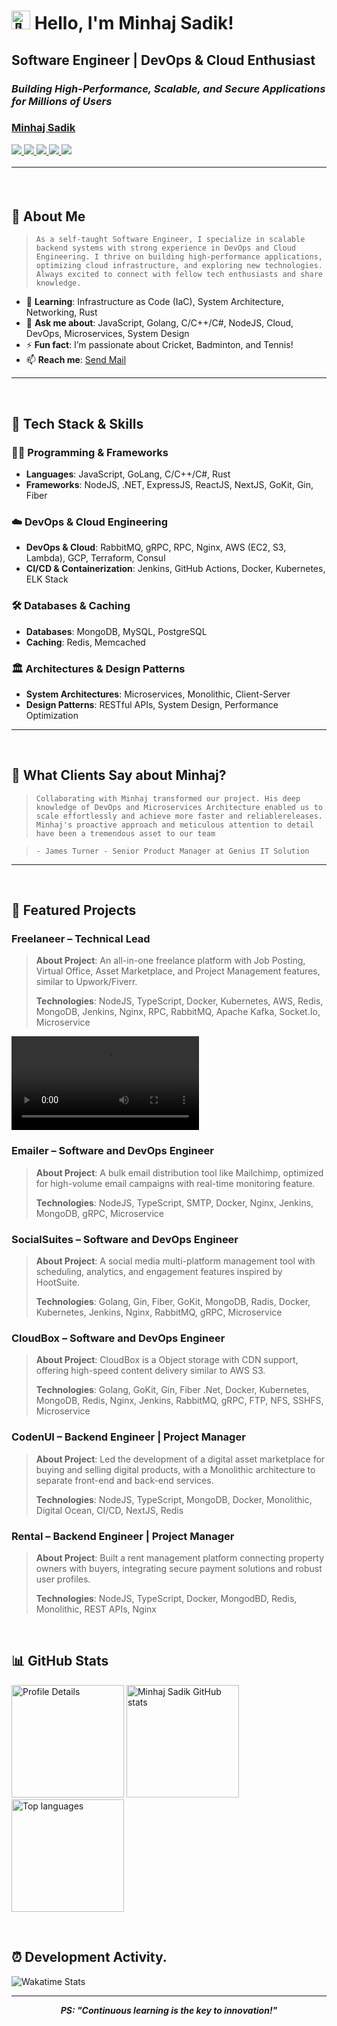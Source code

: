 <h1><img src="https://user-images.githubusercontent.com/1303154/88677602-1635ba80-d120-11ea-84d8-d263ba5fc3c0.gif" width="30px" height="30px" alt="👋"> Hello, I'm Minhaj Sadik!</h1>

<p> 
  <h2> <strong>Software Engineer | DevOps & Cloud Enthusiast</strong></h1>
  <h3><em>Building High-Performance, Scalable, and Secure Applications for Millions of Users</em><h3/>
</p>
<div class="badge-base LI-profile-badge" data-locale="en_US" data-size="large" data-theme="dark" data-type="HORIZONTAL" data-vanity="sadikuddin" data-version="v1"><a class="badge-base__link LI-simple-link" href="https://bd.linkedin.com/in/sadikuddin?trk=profile-badge">Minhaj Sadik</a></div>
<p>
  <a href="https://facebook.com/MinhajoSadik">
        <img src="https://img.shields.io/badge/Facebook-1877F2?style=for-the-badge&logo=facebook&logoColor=white" />
    </a>
    <a href="https://www.linkedin.com/in/SadikUddin">
        <img src="https://img.shields.io/badge/LinkedIn-0077B5?style=for-the-badge&logo=linkedin&logoColor=white" />
    </a>
    <a href="https://instagram.com/minhaj_sadik">
        <img src="https://img.shields.io/badge/Instagram-E4405F?style=for-the-badge&logo=instagram&logoColor=white" />
    </a>
    <a href="https://twitter.com/MinhajSadik1">
        <img src="https://img.shields.io/badge/Twitter-1DA1F2?style=for-the-badge&logo=twitter&logoColor=white" />
    </a>
    <a href="mailto:minhaj@techstride.digital">
        <img src="https://img.shields.io/badge/Email-D14836?style=for-the-badge&logo=email&logoColor=white" />
    </a>
</p>

---

<br/>

## 🌟 About Me

>```As a self-taught Software Engineer, I specialize in scalable backend systems with strong experience in DevOps and Cloud Engineering. I thrive on building high-performance applications, optimizing cloud infrastructure, and exploring new technologies. Always excited to connect with fellow tech enthusiasts and share knowledge.```

- 🌱 **Learning**: Infrastructure as Code (IaC), System Architecture, Networking, Rust
- 💬 **Ask me about**: JavaScript, Golang, C/C++/C#, NodeJS, Cloud, DevOps, Microservices, System Design
- ⚡ **Fun fact**: I’m passionate about Cricket, Badminton, and Tennis!
- 📫 **Reach me**: <a href="mailto:minhaj@techstride.digital"> Send Mail </a>

---
<br/>

## 🚀 Tech Stack & Skills

### 👨‍💻 Programming & Frameworks
- **Languages**: JavaScript, GoLang, C/C++/C#, Rust
- **Frameworks**: NodeJS, .NET, ExpressJS, ReactJS, NextJS, GoKit, Gin, Fiber

### ☁️ DevOps & Cloud Engineering
- **DevOps & Cloud**: RabbitMQ, gRPC, RPC, Nginx, AWS (EC2, S3, Lambda), GCP, Terraform, Consul
- **CI/CD & Containerization**: Jenkins, GitHub Actions, Docker, Kubernetes, ELK Stack

### 🛠️ Databases & Caching
- **Databases**: MongoDB, MySQL, PostgreSQL
- **Caching**: Redis, Memcached

### 🏛️ Architectures & Design Patterns
- **System Architectures**: Microservices, Monolithic, Client-Server  
- **Design Patterns**: RESTful APIs, System Design, Performance Optimization

---
<br/>

## 💬 What Clients Say about Minhaj?

>```Collaborating with Minhaj transformed our project. His deep knowledge of DevOps and Microservices Architecture enabled us to scale effortlessly and achieve more faster and reliablereleases. Minhaj's proactive approach and meticulous attention to detail have been a tremendous asset to our team```

>```- James Turner - Senior Product Manager at Genius IT Solution```

---
<br/>

## 💼 Featured Projects

### Freelaneer – Technical Lead

> **About Project**: An all-in-one freelance platform with Job Posting, Virtual Office, Asset Marketplace, and Project Management features, similar to Upwork/Fiverr.
> 
> **Technologies**: NodeJS, TypeScript, Docker, Kubernetes, AWS, Redis, MongoDB, Jenkins, Nginx, RPC, RabbitMQ, Apache Kafka, Socket.Io, Microservice

![Freelaneer Demo](./Assets/freelaneer_gif.mp4)


### Emailer – Software and DevOps Engineer

> **About Project**: A bulk email distribution tool like Mailchimp, optimized for high-volume email campaigns with real-time monitoring feature.
> 
> **Technologies**: NodeJS, TypeScript, SMTP, Docker, Nginx, Jenkins, MongoDB, gRPC, Microservice 


### SocialSuites – Software and DevOps Engineer

> **About Project**: A social media multi-platform management tool with scheduling, analytics, and engagement features inspired by HootSuite.
> 
> **Technologies**: Golang, Gin, Fiber, GoKit, MongoDB, Radis, Docker, Kubernetes, Jenkins, Nginx, RabbitMQ, gRPC, Microservice


### CloudBox – Software and DevOps Engineer

> **About Project**: CloudBox is a Object storage with CDN support, offering high-speed content delivery similar to AWS S3.
> 
> **Technologies**: Golang, GoKit, Gin, Fiber .Net, Docker, Kubernetes, MongoDB, Redis, Nginx, Jenkins, RabbitMQ, gRPC, FTP, NFS, SSHFS, Microservice


### CodenUI – Backend Engineer | Project Manager

> **About Project**: Led the development of a digital asset marketplace for buying and selling digital products, with a Monolithic architecture to separate front-end and back-end services.
> 
> **Technologies**: NodeJS, TypeScript, MongoDB, Docker, Monolithic, Digital Ocean, CI/CD, NextJS, Redis


### Rental – Backend Engineer | Project Manager

> **About Project**: Built a rent management platform connecting property owners with buyers, integrating secure payment solutions and robust user profiles.
> 
> **Technologies**: NodeJS, TypeScript, Docker, MongodBD, Redis, Monolithic, REST APIs, Nginx


<br/>


## 📊 GitHub Stats

<p>
  <img height="180em" src="https://github-profile-summary-cards.vercel.app/api/cards/profile-details?username=MinhajSadik&show_icons=true&theme=radical" alt="Profile Details"/>
  <img height="180em" src="https://github-readme-stats.vercel.app/api?username=MinhajSadik&show_icons=true&theme=radical&include_all_commits=true&count_private=true" alt="Minhaj Sadik GitHub stats"/>
  <img height="180em" src="https://github-readme-stats.vercel.app/api/top-langs/?username=MinhajSadik&langs_count=7&theme=radical" alt="Top languages"/>
<!--   <img height="180em" src="https://streak-stats.demolab.com/?user=MinhajSadik&theme=radical&show_icons=true" alt="GitHub Streak"/> -->
</p>

<br/>

## ⏰ Development Activity.

![Wakatime Stats](https://github-readme-stats.vercel.app/api/wakatime?username=MinhajSadik&show_icons=true&theme=radical)

  
---

<p align="center">
    <em><strong>PS: "Continuous learning is the key to innovation!"</strong></em>
</p>

